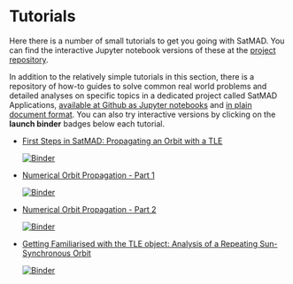 # Tutorials

Here there is a number of small tutorials to get you going with SatMAD. You can find the interactive Jupyter notebook versions of these at the [project repository](https://github.com/egemenimre/satmad/tree/master/docs/tutorials).

In addition to the relatively simple tutorials in this section, there is a repository of how-to guides to solve common real world problems and detailed analyses on specific topics in a dedicated project called SatMAD Applications, [available at Github as Jupyter notebooks](https://github.com/egemenimre/satmad_applications) and [in plain document format](https://satmad-applications.readthedocs.io/). You can also try interactive versions by clicking on the **launch binder** badges below each tutorial.



-   [First Steps in SatMAD: Propagating an Orbit with a TLE](tutorials/satmad_first_steps.ipynb)
    
    [![Binder](https://mybinder.org/badge_logo.svg)](https://mybinder.org/v2/gh/egemenimre/satmad/master?filepath=docs%2Ftutorials%2Fsatmad_first_steps.ipynb) 
-   [Numerical Orbit Propagation - Part 1](tutorials/numerical_prop_1.ipynb)
    
    [![Binder](https://mybinder.org/badge_logo.svg)](https://mybinder.org/v2/gh/egemenimre/satmad/master?filepath=docs%2Ftutorials%2Fnumerical_prop_1.ipynb) 
-   [Numerical Orbit Propagation - Part 2](tutorials/numerical_prop_2.ipynb)
    
    [![Binder](https://mybinder.org/badge_logo.svg)](https://mybinder.org/v2/gh/egemenimre/satmad/master?filepath=docs%2Ftutorials%2Fnumerical_prop_2.ipynb) 
-   [Getting Familiarised with the TLE object: Analysis of a Repeating Sun-Synchronous Orbit](tutorials/sso_analysis.ipynb)
    
    [![Binder](https://mybinder.org/badge_logo.svg)](https://mybinder.org/v2/gh/egemenimre/satmad/master?filepath=docs%2Ftutorials%2Fsso_analysis.ipynb) 
